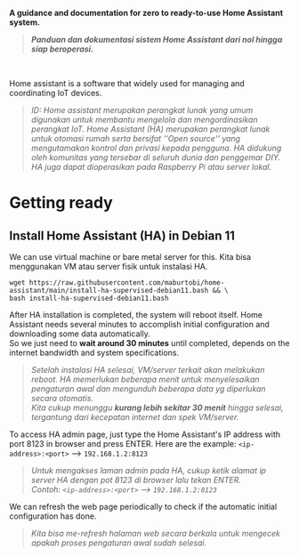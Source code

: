 **A guidance and documentation for zero to ready-to-use Home Assistant system.**<br>
>**_Panduan dan dokumentasi sistem Home Assistant dari nol hingga siap beroperasi._**

<br>

Home assistant is a software that widely used for managing and coordinating IoT devices.
>_ID: Home assistant merupakan perangkat lunak yang umum digunakan untuk membantu mengelola dan mengordinasikan perangkat IoT._
>_Home Assistant (HA) merupakan perangkat lunak untuk otomasi rumah serta bersifat ''Open source'' yang mengutamakan kontrol dan privasi kepada pengguna. HA didukung oleh komunitas yang tersebar di seluruh dunia dan penggemar DIY. HA juga dapat dioperasikan pada Raspberry Pi atau server lokal._



# Getting ready
## Install Home Assistant (HA) in Debian 11
We can use virtual machine or bare metal server for this.
Kita bisa menggunakan VM atau server fisik untuk instalasi HA.
```
wget https://raw.githubusercontent.com/maburtobi/home-assistant/main/install-ha-supervised-debian11.bash && \
bash install-ha-supervised-debian11.bash
```


After HA installation is completed, the system will reboot itself. Home Assistant needs several minutes to accomplish initial configuration and downloading some data automatically.<br>
So we just need to **wait around 30 minutes** until completed, depends on the internet bandwidth and system specifications.
>_Setelah instalasi HA selesai, VM/server terkait akan melakukan reboot. HA memerlukan beberapa menit untuk menyelesaikan pengaturan awal dan mengunduh beberapa data yg diperlukan secara otomatis.<br>
>Kita cukup menunggu **kurang lebih sekitar 30 menit** hingga selesai, tergantung dari kecepatan internet dan spek VM/server._


To access HA admin page, just type the Home Assistant's IP address with port 8123 in browser and press ENTER.
Here are the example: `<ip-address>:<port>`  -->  `192.168.1.2:8123`
>_Untuk mengakses laman admin pada HA, cukup ketik alamat ip server HA dengan pot 8123 di browser lalu tekan ENTER._<br>
_Contoh: `<ip-address>:<port>`  -->  `192.168.1.2:8123`_


We can refresh the web page periodically to check if the automatic initial configuration has done.
>_Kita bisa me-refresh halaman web secara berkala untuk mengecek apakah proses pengaturan awal sudah selesai._
